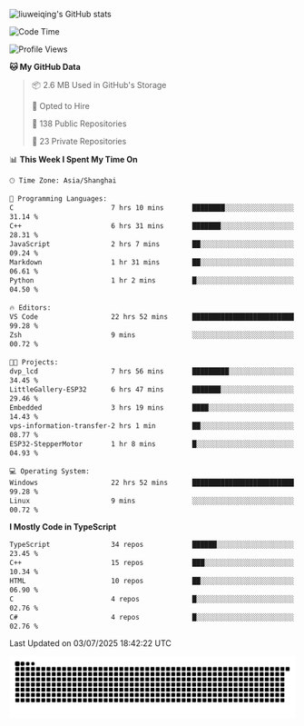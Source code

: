 ![liuweiqing's GitHub stats](https://github-readme-stats.vercel.app/api?username=14790897&show_icons=true&locale=cn&include_all_commits=true&count_private=true)

<!--START_SECTION:waka-->
![Code Time](http://img.shields.io/badge/Code%20Time-2%2C285%20hrs-blue)

![Profile Views](http://img.shields.io/badge/Profile%20Views-17-blue)

**🐱 My GitHub Data** 

> 📦 2.6 MB Used in GitHub's Storage 
 > 
> 💼 Opted to Hire
 > 
> 📜 138 Public Repositories 
 > 
> 🔑 23 Private Repositories 
 > 
📊 **This Week I Spent My Time On** 

```text
🕑︎ Time Zone: Asia/Shanghai

💬 Programming Languages: 
C                        7 hrs 10 mins       ████████░░░░░░░░░░░░░░░░░   31.14 % 
C++                      6 hrs 31 mins       ███████░░░░░░░░░░░░░░░░░░   28.31 % 
JavaScript               2 hrs 7 mins        ██░░░░░░░░░░░░░░░░░░░░░░░   09.24 % 
Markdown                 1 hr 31 mins        ██░░░░░░░░░░░░░░░░░░░░░░░   06.61 % 
Python                   1 hr 2 mins         █░░░░░░░░░░░░░░░░░░░░░░░░   04.50 % 

🔥 Editors: 
VS Code                  22 hrs 52 mins      █████████████████████████   99.28 % 
Zsh                      9 mins              ░░░░░░░░░░░░░░░░░░░░░░░░░   00.72 % 

🐱‍💻 Projects: 
dvp_lcd                  7 hrs 56 mins       █████████░░░░░░░░░░░░░░░░   34.45 % 
LittleGallery-ESP32      6 hrs 47 mins       ███████░░░░░░░░░░░░░░░░░░   29.46 % 
Embedded                 3 hrs 19 mins       ████░░░░░░░░░░░░░░░░░░░░░   14.43 % 
vps-information-transfer-2 hrs 1 min         ██░░░░░░░░░░░░░░░░░░░░░░░   08.77 % 
ESP32-StepperMotor       1 hr 8 mins         █░░░░░░░░░░░░░░░░░░░░░░░░   04.93 % 

💻 Operating System: 
Windows                  22 hrs 52 mins      █████████████████████████   99.28 % 
Linux                    9 mins              ░░░░░░░░░░░░░░░░░░░░░░░░░   00.72 % 
```

**I Mostly Code in TypeScript** 

```text
TypeScript               34 repos            ██████░░░░░░░░░░░░░░░░░░░   23.45 % 
C++                      15 repos            ███░░░░░░░░░░░░░░░░░░░░░░   10.34 % 
HTML                     10 repos            ██░░░░░░░░░░░░░░░░░░░░░░░   06.90 % 
C                        4 repos             █░░░░░░░░░░░░░░░░░░░░░░░░   02.76 % 
C#                       4 repos             █░░░░░░░░░░░░░░░░░░░░░░░░   02.76 % 
```




 Last Updated on 03/07/2025 18:42:22 UTC
<!--END_SECTION:waka-->

<picture>
  <source media="(prefers-color-scheme: dark)" srcset="https://raw.githubusercontent.com/14790897/14790897/output/github-contribution-grid-snake-dark.svg" />
  <source media="(prefers-color-scheme: light)" srcset="https://raw.githubusercontent.com/14790897/14790897/output/github-contribution-grid-snake.svg" />
  <img alt="github-snake" src="https://raw.githubusercontent.com/14790897/14790897/output/github-contribution-grid-snake.svg" />
</picture>

